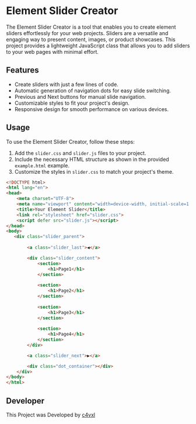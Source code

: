 # Element Slider Creator

The Element Slider Creator is a tool that enables you to create element sliders effortlessly for your web projects. Sliders are a versatile and engaging way to present content, images, or product showcases. This project provides a lightweight JavaScript class that allows you to add sliders to your web pages with minimal effort.

## Features

- Create sliders with just a few lines of code.
- Automatic generation of navigation dots for easy slide switching.
- Previous and Next buttons for manual slide navigation.
- Customizable styles to fit your project's design.
- Responsive design for smooth performance on various devices.

## Usage

To use the Element Slider Creator, follow these steps:

1. Add the `slider.css` and `slider.js` files to your project.
2. Include the necessary HTML structure as shown in the provided `example.html` example.
3. Customize the styles in `slider.css` to match your project's theme.

```html
<!DOCTYPE html>
<html lang="en">
<head>
    <meta charset="UTF-8">
    <meta name="viewport" content="width=device-width, initial-scale=1.0">
    <title>Your Element Slider</title>
    <link rel="stylesheet" href="slider.css">
    <script defer src="slider.js"></script>
</head>
<body>
   <div class="slider_parent">
            
        <a class="slider_last">◀</a>

        <div class="slider_content">
            <section>
                <h1>Page1</h1>
            </section>
    
            <section>
                <h1>Page2</h1>
            </section>
    
            <section>
                <h1>Page3</h1>
            </section>
    
            <section>
                <h1>Page4</h1>
            </section>
        </div>

        <a class="slider_next">▶</a>

        <div class="dot_container"></div>
    </div>  
</body>
</html>
```

## Developer 
This Project was Developed by [c4vxl](https://c4vxl.de)
